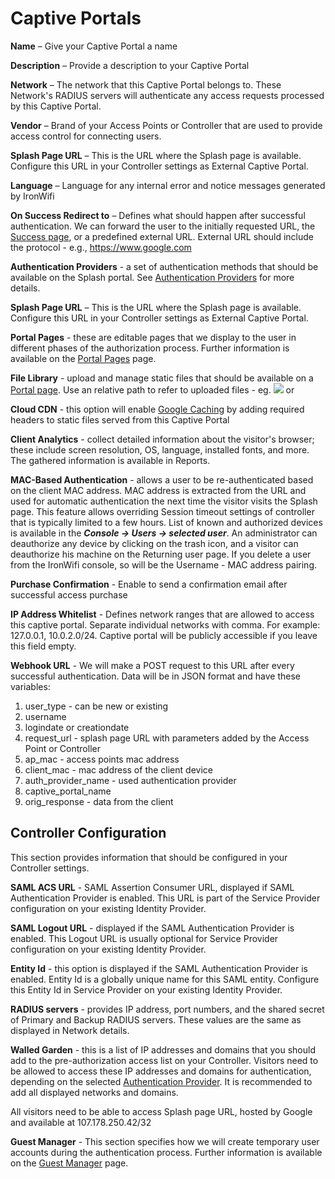 # Captive Portals

**Name** – Give your Captive Portal a name

**Description** – Provide a description to your Captive Portal

**Network** – The network that this Captive Portal belongs to. These Network's RADIUS servers will authenticate any access requests processed by this Captive Portal.

**Vendor** – Brand of your Access Points or Controller that are used to provide access control for connecting users.

**Splash Page URL** – This is the URL where the Splash page is available. Configure this URL in your Controller settings as External Captive Portal.

**Language** – Language for any internal error and notice messages generated by IronWifi

**On Success Redirect to** – Defines what should happen after successful authentication. We can forward the user to the initially requested URL, the [Success page](https://www.ironwifi.com/captive-portals/portal-pages/), or a predefined external URL. External URL should include the protocol - e.g., https://www.google.com

**Authentication Providers** - a set of authentication methods that should be available on the Splash portal. See [Authentication Providers](https://www.ironwifi.com/captive-portals/authentication-providers/) for more details.

**Splash Page URL** – This is the URL where the Splash page is available. Configure this URL in your Controller settings as External Captive Portal.

**Portal Pages** - these are editable pages that we display to the user in different phases of the authorization process. Further information is available on the [Portal Pages](https://www.ironwifi.com/captive-portals/portal-pages/) page.

**File Library** - upload and manage static files that should be available on a [Portal page](https://www.ironwifi.com/captive-portals/portal-pages/). Use an relative path to refer to uploaded files - eg. <img src="./logo.png"> or <link type="text/css"  href="custom.css" />

**Cloud CDN** - this option will enable [Google Caching](https://cloud.google.com/cdn/docs/caching) by adding required headers to static files served from this Captive Portal

**Client Analytics** - collect detailed information about the visitor's browser; these include screen resolution, OS, language, installed fonts, and more. The gathered information is available in Reports.

 

**MAC-Based Authentication** - allows a user to be re-authenticated based on the client MAC address. MAC address is extracted from the URL and used for automatic authentication the next time the visitor visits the Splash page. This feature allows overriding Session timeout settings of controller that is typically limited to a few hours. List of known and authorized devices is available in the **_Console -> Users -> selected user_**. An administrator can deauthorize any device by clicking on the trash icon, and a visitor can deauthorize his machine on the Returning user page. If you delete a user from the IronWifi console, so will be the Username - MAC address pairing.

**Purchase Confirmation** - Enable to send a confirmation email after successful access purchase

**IP Address Whitelist** - Defines network ranges that are allowed to access this captive portal. Separate individual networks with comma. For example: 127.0.0.1, 10.0.2.0/24. Captive portal will be publicly accessible if you leave this field empty.

**Webhook URL** - We will make a POST request to this URL after every successful authentication. Data will be in JSON format and have these variables:

1. user_type - can be new or existing
2. username
3. logindate or creationdate
4. request_url - splash page URL with parameters added by the Access Point or Controller
5. ap_mac - access points mac address
6. client_mac - mac address of the client device
7. auth_provider_name - used authentication provider
8. captive_portal_name
9. orig_response - data from the client

## Controller Configuration

This section provides information that should be configured in your Controller settings.

**SAML ACS URL** - SAML Assertion Consumer URL, displayed if SAML Authentication Provider is enabled. This URL is part of the Service Provider configuration on your existing Identity Provider.

**SAML Logout URL** - displayed if the SAML Authentication Provider is enabled. This Logout URL is usually optional for Service Provider configuration on your existing Identity Provider.

**Entity Id** - this option is displayed if the SAML Authentication Provider is enabled. Entity Id is a globally unique name for this SAML entity. Configure this Entity Id in Service Provider on your existing Identity Provider.

**RADIUS servers** - provides IP address, port numbers, and the shared secret of Primary and Backup RADIUS servers. These values are the same as displayed in Network details.

**Walled Garden** - this is a list of IP addresses and domains that you should add to the pre-authorization access list on your Controller. Visitors need to be allowed to access these IP addresses and domains for authentication, depending on the selected [Authentication Provider](https://www.ironwifi.com/captive-portals/authentication-providers/). It is recommended to add all displayed networks and domains.

All visitors need to be able to access Splash page URL, hosted by Google and available at 107.178.250.42/32

**Guest Manager** - This section specifies how we will create temporary user accounts during the authentication process. Further information is available on the [Guest Manager](https://www.ironwifi.com/captive-portals/guest-manager/) page.

